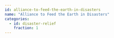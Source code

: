 ```yaml
---
id: alliance-to-feed-the-earth-in-disasters
name: "Alliance to Feed the Earth in Disasters"
categories:
  - id: disaster-relief
    fraction: 1
--- 
```

